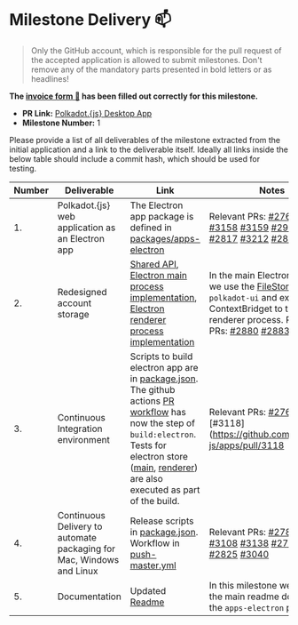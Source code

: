 # Milestone Delivery :mailbox:

> Only the GitHub account, which is responsible for the pull request of the accepted application is allowed to submit milestones. Don't remove any of the mandatory parts presented in bold letters or as headlines!

**The [invoice form :pencil:](https://forms.gle/8Wx7nxtq8fKrsuEz8) has been filled out correctly for this milestone.**  

* **PR Link:** [Polkadot.{js} Desktop App](https://github.com/w3f/Open-Grants-Program/pull/17)
* **Milestone Number:** 1

Please provide a list of all deliverables of the milestone extracted from the initial application and a link to the deliverable itself. Ideally all links inside the below table should include a commit hash, which should be used for testing.

| Number | Deliverable | Link | Notes |
| ------------- | ------------- | ------------- |------------- |
| 1. | Polkadot.{js} web application as an Electron app | The Electron app package is defined in [packages/apps-electron](https://github.com/polkadot-js/apps/tree/master/packages/apps-electron)| Relevant PRs: [#2765](https://github.com/polkadot-js/apps/pull/2765) [#2819](https://github.com/polkadot-js/apps/pull/2819) [#3158](https://github.com/polkadot-js/apps/pull/3158) [#3159](https://github.com/polkadot-js/apps/pull/3159) [#2923](https://github.com/polkadot-js/apps/pull/2923) [#2795](https://github.com/polkadot-js/apps/pull/2795) [#2817](https://github.com/polkadot-js/apps/pull/2817) [#3212](https://github.com/polkadot-js/apps/pull/3212) [#2821](https://github.com/polkadot-js/apps/pull/2821) | 
| 2. | Redesigned account storage | [Shared API](https://github.com/polkadot-js/apps/blob/master/packages/apps-electron/src/api/account-store-api.ts), [Electron main process implementation](https://github.com/polkadot-js/apps/tree/master/packages/apps-electron/src/main), [Electron renderer process implementation](https://github.com/polkadot-js/apps/tree/master/packages/apps-electron/src/renderer) | In the main Electron process, we use the [FileStore](https://github.com/polkadot-js/ui/blob/master/packages/ui-keyring/src/stores/File.ts) from `polkadot-ui` and expose it via ContextBridget to the renderer process. Relevant PRs: [#2880](https://github.com/polkadot-js/apps/pull/2880) [#2883](https://github.com/polkadot-js/apps/pull/2883) [#3160](https://github.com/polkadot-js/apps/pull/3160) | 
| 3. | Continuous Integration environment | Scripts to build electron app are in [package.json](https://github.com/polkadot-js/apps/blob/master/package.json). The github actions [PR workflow](https://github.com/polkadot-js/apps/blob/master/.github/workflows/pr-any.yml) has now the step of `build:electron`. Tests for electron store ([main](https://github.com/polkadot-js/apps/blob/master/packages/apps-electron/src/main/account-store.spec.ts), [renderer](https://github.com/polkadot-js/apps/blob/master/packages/apps-electron/src/renderer/remote-electron-store.spec.ts)) are also executed as part of the build. | Relevant PRs: [#2765](https://github.com/polkadot-js/apps/pull/2765), [#3118](https://github.com/polkadot-js/apps/pull/3118 |
| 4. | Continuous Delivery to automate packaging for Mac, Windows and Linux | Release scripts in [package.json](https://github.com/polkadot-js/apps/blob/master/package.json). Workflow in [push-master.yml](https://github.com/polkadot-js/apps/blob/master/.github/workflows/push-master.yml) | Relevant PRs: [#2780](https://github.com/polkadot-js/apps/pull/2780), [#2816](https://github.com/polkadot-js/apps/pull/2816) [#3108](https://github.com/polkadot-js/apps/pull/3108) [#3138](https://github.com/polkadot-js/apps/pull/3138) [#2794](https://github.com/polkadot-js/apps/pull/2794) [#3043](https://github.com/polkadot-js/apps/pull/3043) [#2825](https://github.com/polkadot-js/apps/pull/2825) [#3040](https://github.com/polkadot-js/apps/pull/3040)
| 5. | Documentation | Updated [Readme](https://github.com/polkadot-js/apps/blob/master/README.md) | In this milestone we update the main readme do describe the `apps-electron` package |
